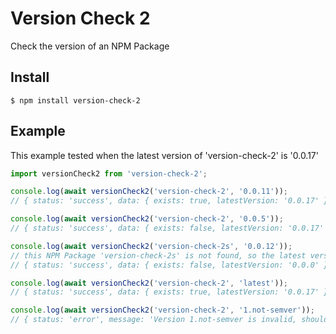 # Version Check 2

Check the version of an NPM Package

## Install

```
$ npm install version-check-2
```

## Example

This example tested when the latest version of 'version-check-2' is '0.0.17'

```js
import versionCheck2 from 'version-check-2';

console.log(await versionCheck2('version-check-2', '0.0.11'));
// { status: 'success', data: { exists: true, latestVersion: '0.0.17' }

console.log(await versionCheck2('version-check-2', '0.0.5'));
// { status: 'success', data: { exists: false, latestVersion: '0.0.17' }

console.log(await versionCheck2('version-check-2s', '0.0.12'));
// this NPM Package 'version-check-2s' is not found, so the latest version will be '0.0.0'
// { status: 'success', data: { exists: false, latestVersion: '0.0.0' }

console.log(await versionCheck2('version-check-2', 'latest'));
// { status: 'success', data: { exists: true, latestVersion: '0.0.17' }

console.log(await versionCheck2('version-check-2', '1.not-semver'));
// { status: 'error', message: 'Version 1.not-semver is invalid, should using semver' } 
```
